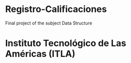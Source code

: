 # Registro-Calificaciones
Final project of the subject Data Structure 

# Instituto Tecnológico de Las Américas (ITLA)
